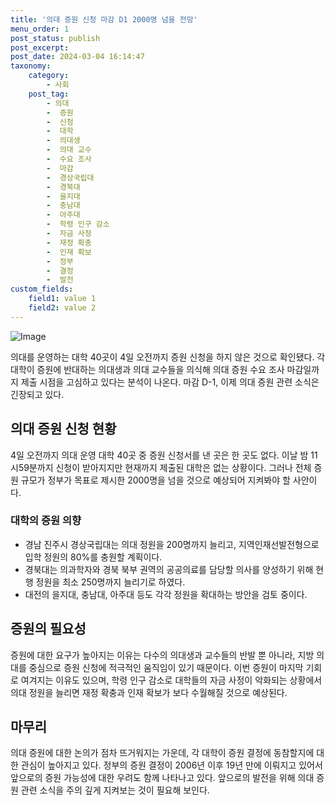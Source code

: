 ```yaml
---
title: '의대 증원 신청 마감 D1 2000명 넘을 전망'
menu_order: 1
post_status: publish
post_excerpt: 
post_date: 2024-03-04 16:14:47
taxonomy:
    category:
        - 사회
    post_tag:
        - 의대
        -  증원
        -  신청
        -  대학
        -  의대생
        -  의대 교수
        -  수요 조사
        -  마감
        -  경상국립대
        -  경북대
        -  을지대
        -  충남대
        -  아주대
        -  학령 인구 감소
        -  자금 사정
        -  재정 확충
        -  인재 확보
        -  정부
        -  결정
        -  발전
custom_fields:
    field1: value 1
    field2: value 2
---
```


![Image](https://imgnews.pstatic.net/image/011/2024/03/04/0004307667_001_20240304093107686.png?type=w647)

의대를 운영하는 대학 40곳이 4일 오전까지 증원 신청을 하지 않은 것으로 확인됐다. 각 대학이 증원에 반대하는 의대생과 의대 교수들을 의식해 의대 증원 수요 조사 마감일까지 제출 시점을 고심하고 있다는 분석이 나온다. 마감 D-1, 이제 의대 증원 관련 소식은 긴장되고 있다. 
## 의대 증원 신청 현황
4일 오전까지 의대 운영 대학 40곳 중 증원 신청서를 낸 곳은 한 곳도 없다. 이날 밤 11시59분까지 신청이 받아지지만 현재까지 제출된 대학은 없는 상황이다. 그러나 전체 증원 규모가 정부가 목표로 제시한 2000명을 넘을 것으로 예상되어 지켜봐야 할 사안이다.
### 대학의 증원 의향
- 경남 진주시 경상국립대는 의대 정원을 200명까지 늘리고, 지역인재선발전형으로 입학 정원의 80%를 충원할 계획이다.
- 경북대는 의과학자와 경북 북부 권역의 공공의료를 담당할 의사를 양성하기 위해 현행 정원을 최소 250명까지 늘리기로 하였다.
- 대전의 을지대, 충남대, 아주대 등도 각각 정원을 확대하는 방안을 검토 중이다.
## 증원의 필요성
증원에 대한 요구가 높아지는 이유는 다수의 의대생과 교수들의 반발 뿐 아니라, 지방 의대를 중심으로 증원 신청에 적극적인 움직임이 있기 때문이다. 이번 증원이 마지막 기회로 여겨지는 이유도 있으며, 학령 인구 감소로 대학들의 자금 사정이 악화되는 상황에서 의대 정원을 늘리면 재정 확충과 인재 확보가 보다 수월해질 것으로 예상된다.
## 마무리
의대 증원에 대한 논의가 점차 뜨거워지는 가운데, 각 대학이 증원 결정에 동참할지에 대한 관심이 높아지고 있다. 정부의 증원 결정이 2006년 이후 19년 만에 이뤄지고 있어서 앞으로의 증원 가능성에 대한 우려도 함께 나타나고 있다. 앞으로의 발전을 위해 의대 증원 관련 소식을 주의 깊게 지켜보는 것이 필요해 보인다.
